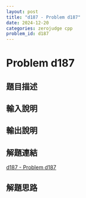 ```yaml
---
layout: post
title: "d187 - Problem d187"
date: 2024-12-20
categories: zerojudge cpp
problem_id: d187
---
```


# Problem d187

## 題目描述



## 輸入說明



## 輸出說明



## 解題連結

[d187 - Problem d187](https://zerojudge.tw/ShowProblem?problemid=d187)

## 解題思路

